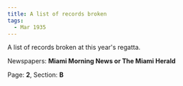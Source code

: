 ```yaml
---  
title: A list of records broken  
tags:  
  - Mar 1935  
---  
```

  
A list of records broken at this year's regatta.  
  
Newspapers: **Miami Morning News or The Miami Herald**  
  
Page: **2**, Section: **B** 
